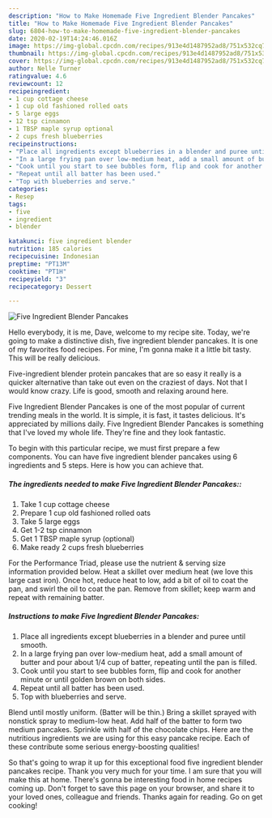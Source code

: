 ```yaml
---
description: "How to Make Homemade Five Ingredient Blender Pancakes"
title: "How to Make Homemade Five Ingredient Blender Pancakes"
slug: 6804-how-to-make-homemade-five-ingredient-blender-pancakes
date: 2020-02-19T14:24:46.016Z
image: https://img-global.cpcdn.com/recipes/913e4d1487952ad8/751x532cq70/five-ingredient-blender-pancakes-recipe-main-photo.jpg
thumbnail: https://img-global.cpcdn.com/recipes/913e4d1487952ad8/751x532cq70/five-ingredient-blender-pancakes-recipe-main-photo.jpg
cover: https://img-global.cpcdn.com/recipes/913e4d1487952ad8/751x532cq70/five-ingredient-blender-pancakes-recipe-main-photo.jpg
author: Nelle Turner
ratingvalue: 4.6
reviewcount: 12
recipeingredient:
- 1 cup cottage cheese
- 1 cup old fashioned rolled oats
- 5 large eggs
- 12 tsp cinnamon
- 1 TBSP maple syrup optional
- 2 cups fresh blueberries
recipeinstructions:
- "Place all ingredients except blueberries in a blender and puree until smooth."
- "In a large frying pan over low-medium heat, add a small amount of butter and pour about 1/4 cup of batter, repeating until the pan is filled."
- "Cook until you start to see bubbles form, flip and cook for another minute or until golden brown on both sides."
- "Repeat until all batter has been used."
- "Top with blueberries and serve."
categories:
- Resep
tags:
- five
- ingredient
- blender

katakunci: five ingredient blender
nutrition: 185 calories
recipecuisine: Indonesian
preptime: "PT13M"
cooktime: "PT1H"
recipeyield: "3"
recipecategory: Dessert

---
```



![Five Ingredient Blender Pancakes](https://img-global.cpcdn.com/recipes/913e4d1487952ad8/751x532cq70/five-ingredient-blender-pancakes-recipe-main-photo.jpg)

Hello everybody, it is me, Dave, welcome to my recipe site. Today, we're going to make a distinctive dish, five ingredient blender pancakes. It is one of my favorites food recipes. For mine, I'm gonna make it a little bit tasty. This will be really delicious.

Five-ingredient blender protein pancakes that are so easy it really is a quicker alternative than take out even on the craziest of days. Not that I would know crazy. Life is good, smooth and relaxing around here.

Five Ingredient Blender Pancakes is one of the most popular of current trending meals in the world. It is simple, it is fast, it tastes delicious. It's appreciated by millions daily. Five Ingredient Blender Pancakes is something that I've loved my whole life. They're fine and they look fantastic.


To begin with this particular recipe, we must first prepare a few components. You can have five ingredient blender pancakes using 6 ingredients and 5 steps. Here is how you can achieve that.

##### The ingredients needed to make Five Ingredient Blender Pancakes::

1. Take 1 cup cottage cheese
1. Prepare 1 cup old fashioned rolled oats
1. Take 5 large eggs
1. Get 1-2 tsp cinnamon
1. Get 1 TBSP maple syrup (optional)
1. Make ready 2 cups fresh blueberries


For the Performance Triad, please use the nutrient &amp; serving size information provided below. Heat a skillet over medium heat (we love this large cast iron). Once hot, reduce heat to low, add a bit of oil to coat the pan, and swirl the oil to coat the pan. Remove from skillet; keep warm and repeat with remaining batter. 

##### Instructions to make Five Ingredient Blender Pancakes:

1. Place all ingredients except blueberries in a blender and puree until smooth.
1. In a large frying pan over low-medium heat, add a small amount of butter and pour about 1/4 cup of batter, repeating until the pan is filled.
1. Cook until you start to see bubbles form, flip and cook for another minute or until golden brown on both sides.
1. Repeat until all batter has been used.
1. Top with blueberries and serve.


Blend until mostly uniform. (Batter will be thin.) Bring a skillet sprayed with nonstick spray to medium-low heat. Add half of the batter to form two medium pancakes. Sprinkle with half of the chocolate chips. Here are the nutritious ingredients we are using for this easy pancake recipe. Each of these contribute some serious energy-boosting qualities! 

So that's going to wrap it up for this exceptional food five ingredient blender pancakes recipe. Thank you very much for your time. I am sure that you will make this at home. There's gonna be interesting food in home recipes coming up. Don't forget to save this page on your browser, and share it to your loved ones, colleague and friends. Thanks again for reading. Go on get cooking!
